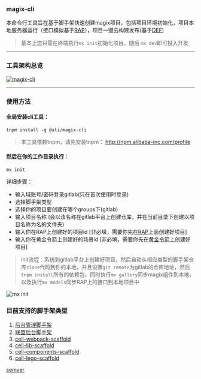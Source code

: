 ### magix-cli


本命令行工具旨在基于脚手架快速创建magix项目，包括项目环境初始化，项目本地服务器运行（接口模拟基于[RAP](https://rap2.alibaba-inc.com)），项目一键云构建发布(基于[DEF](https://def.alibaba-inc.com))
> 基本上您只需在终端执行`mx init`初始化项目，随后 `mx dev`即可投入开发

------------

### 工具架构总览
[![magix-cli](https://img.alicdn.com/tfs/TB1os1SL9zqK1RjSZFHXXb3CpXa-2676-1104.jpg)](https://img.alicdn.com/tfs/TB1os1SL9zqK1RjSZFHXXb3CpXa-2676-1104.jpg)

----------

### 使用方法

#### 全局安装cli工具：

    tnpm install -g @ali/magix-cli


> 本工具依赖tnpm，请先安装tnpm： http://npm.alibaba-inc.com/profile


#### 然后在你的工作目录执行：

    mx init

详细步骤：

  * 输入域账号/密码登录gitlab(只在首次使用时登录)
  * 选择脚手架类型
  * 选择你的项目要创建在哪个groups下(gitlab)
  * 输入项目名称 (会以该名称在gitlab平台上创建仓库，并在当前目录下创建以项目名称为名的文件夹)
  * 输入你在RAP上创建好的项目id [非必填，需要你先在[RAP](https://rap2.alibaba-inc.com)上面创建好项目]
  * 输入你在黄金令箭上创建好的场景id [非必填，需要你先在[黄金令箭](https://log.alibaba-inc.com/gold/part/index.htm)上创建好项目]

> init流程：系统到gitlab平台上创建好项目，然后自动从相应类型的脚手架仓库`clone`代码到你的本地，并且设置`git remote`为gitlab的仓库地址，然后`tnpm install`所有的依赖包，同时执行`mx gallery`同步magix组件到本地，以及执行`mx models`同步RAP上的接口到本地项目中

  ![mx init](https://img.alicdn.com/tfs/TB1SuCprDtYBeNjy1XdXXXXyVXa-1436-1226.gif)


### 目前支持的脚手架类型
  1. [后台管理脚手架](http://gitlab.alibaba-inc.com/mm/zs_scaffold)
  2. [联盟后台脚手架](http://gitlab.alibaba-inc.com/mm/union_scaffold)
  3. [cell-webpack-scaffold](http://gitlab.alibaba-inc.com/cell/cell-webpack-scaffold)
  4. [cell-lib-scaffold](http://gitlab.alibaba-inc.com/cell/cell-lib-scaffold)
  5. [cell-components-scaffold](http://gitlab.alibaba-inc.com/cell/cell-components-scaffold)
  6. [cell-lego-scaffold](http://gitlab.alibaba-inc.com/cell/cell-lego-scaffold)


[semver](http://semver.org/)
